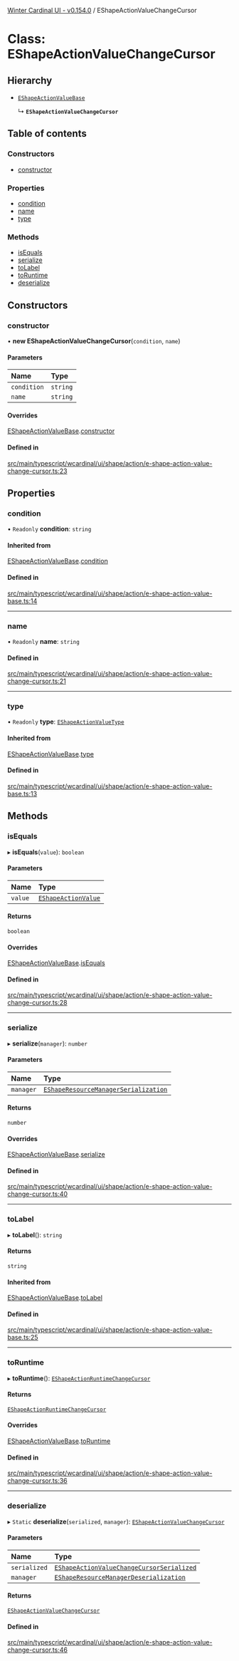 [Winter Cardinal UI - v0.154.0](../index.md) / EShapeActionValueChangeCursor

# Class: EShapeActionValueChangeCursor

## Hierarchy

- [`EShapeActionValueBase`](EShapeActionValueBase.md)

  ↳ **`EShapeActionValueChangeCursor`**

## Table of contents

### Constructors

- [constructor](EShapeActionValueChangeCursor.md#constructor)

### Properties

- [condition](EShapeActionValueChangeCursor.md#condition)
- [name](EShapeActionValueChangeCursor.md#name)
- [type](EShapeActionValueChangeCursor.md#type)

### Methods

- [isEquals](EShapeActionValueChangeCursor.md#isequals)
- [serialize](EShapeActionValueChangeCursor.md#serialize)
- [toLabel](EShapeActionValueChangeCursor.md#tolabel)
- [toRuntime](EShapeActionValueChangeCursor.md#toruntime)
- [deserialize](EShapeActionValueChangeCursor.md#deserialize)

## Constructors

### constructor

• **new EShapeActionValueChangeCursor**(`condition`, `name`)

#### Parameters

| Name | Type |
| :------ | :------ |
| `condition` | `string` |
| `name` | `string` |

#### Overrides

[EShapeActionValueBase](EShapeActionValueBase.md).[constructor](EShapeActionValueBase.md#constructor)

#### Defined in

[src/main/typescript/wcardinal/ui/shape/action/e-shape-action-value-change-cursor.ts:23](https://github.com/winter-cardinal/winter-cardinal-ui/blob/v0.154.0/src/main/typescript/wcardinal/ui/shape/action/e-shape-action-value-change-cursor.ts#L23)

## Properties

### condition

• `Readonly` **condition**: `string`

#### Inherited from

[EShapeActionValueBase](EShapeActionValueBase.md).[condition](EShapeActionValueBase.md#condition)

#### Defined in

[src/main/typescript/wcardinal/ui/shape/action/e-shape-action-value-base.ts:14](https://github.com/winter-cardinal/winter-cardinal-ui/blob/v0.154.0/src/main/typescript/wcardinal/ui/shape/action/e-shape-action-value-base.ts#L14)

___

### name

• `Readonly` **name**: `string`

#### Defined in

[src/main/typescript/wcardinal/ui/shape/action/e-shape-action-value-change-cursor.ts:21](https://github.com/winter-cardinal/winter-cardinal-ui/blob/v0.154.0/src/main/typescript/wcardinal/ui/shape/action/e-shape-action-value-change-cursor.ts#L21)

___

### type

• `Readonly` **type**: [`EShapeActionValueType`](../index.md#eshapeactionvaluetype)

#### Inherited from

[EShapeActionValueBase](EShapeActionValueBase.md).[type](EShapeActionValueBase.md#type)

#### Defined in

[src/main/typescript/wcardinal/ui/shape/action/e-shape-action-value-base.ts:13](https://github.com/winter-cardinal/winter-cardinal-ui/blob/v0.154.0/src/main/typescript/wcardinal/ui/shape/action/e-shape-action-value-base.ts#L13)

## Methods

### isEquals

▸ **isEquals**(`value`): `boolean`

#### Parameters

| Name | Type |
| :------ | :------ |
| `value` | [`EShapeActionValue`](../interfaces/EShapeActionValue.md) |

#### Returns

`boolean`

#### Overrides

[EShapeActionValueBase](EShapeActionValueBase.md).[isEquals](EShapeActionValueBase.md#isequals)

#### Defined in

[src/main/typescript/wcardinal/ui/shape/action/e-shape-action-value-change-cursor.ts:28](https://github.com/winter-cardinal/winter-cardinal-ui/blob/v0.154.0/src/main/typescript/wcardinal/ui/shape/action/e-shape-action-value-change-cursor.ts#L28)

___

### serialize

▸ **serialize**(`manager`): `number`

#### Parameters

| Name | Type |
| :------ | :------ |
| `manager` | [`EShapeResourceManagerSerialization`](EShapeResourceManagerSerialization.md) |

#### Returns

`number`

#### Overrides

[EShapeActionValueBase](EShapeActionValueBase.md).[serialize](EShapeActionValueBase.md#serialize)

#### Defined in

[src/main/typescript/wcardinal/ui/shape/action/e-shape-action-value-change-cursor.ts:40](https://github.com/winter-cardinal/winter-cardinal-ui/blob/v0.154.0/src/main/typescript/wcardinal/ui/shape/action/e-shape-action-value-change-cursor.ts#L40)

___

### toLabel

▸ **toLabel**(): `string`

#### Returns

`string`

#### Inherited from

[EShapeActionValueBase](EShapeActionValueBase.md).[toLabel](EShapeActionValueBase.md#tolabel)

#### Defined in

[src/main/typescript/wcardinal/ui/shape/action/e-shape-action-value-base.ts:25](https://github.com/winter-cardinal/winter-cardinal-ui/blob/v0.154.0/src/main/typescript/wcardinal/ui/shape/action/e-shape-action-value-base.ts#L25)

___

### toRuntime

▸ **toRuntime**(): [`EShapeActionRuntimeChangeCursor`](EShapeActionRuntimeChangeCursor.md)

#### Returns

[`EShapeActionRuntimeChangeCursor`](EShapeActionRuntimeChangeCursor.md)

#### Overrides

[EShapeActionValueBase](EShapeActionValueBase.md).[toRuntime](EShapeActionValueBase.md#toruntime)

#### Defined in

[src/main/typescript/wcardinal/ui/shape/action/e-shape-action-value-change-cursor.ts:36](https://github.com/winter-cardinal/winter-cardinal-ui/blob/v0.154.0/src/main/typescript/wcardinal/ui/shape/action/e-shape-action-value-change-cursor.ts#L36)

___

### deserialize

▸ `Static` **deserialize**(`serialized`, `manager`): [`EShapeActionValueChangeCursor`](EShapeActionValueChangeCursor.md)

#### Parameters

| Name | Type |
| :------ | :------ |
| `serialized` | [`EShapeActionValueChangeCursorSerialized`](../index.md#eshapeactionvaluechangecursorserialized) |
| `manager` | [`EShapeResourceManagerDeserialization`](EShapeResourceManagerDeserialization.md) |

#### Returns

[`EShapeActionValueChangeCursor`](EShapeActionValueChangeCursor.md)

#### Defined in

[src/main/typescript/wcardinal/ui/shape/action/e-shape-action-value-change-cursor.ts:46](https://github.com/winter-cardinal/winter-cardinal-ui/blob/v0.154.0/src/main/typescript/wcardinal/ui/shape/action/e-shape-action-value-change-cursor.ts#L46)
